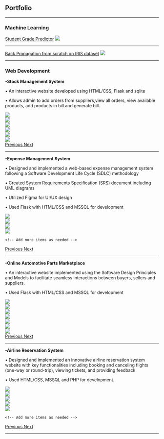## Portfolio

---

### Machine Learning 

[Student Grade Predictor](/project2)
<img src="images/predictor.PNG"/>

---

[Back Propagation from scratch on IRIS dataset](/project1)
<img src="images/IRIS.PNG"/>

---

### Web Development

**-Stock Management System**

•	An interactive website developed using HTML/CSS, Flask and sqlite

•	Allows admin to add orders from suppliers,view all orders, view available products, add products in bill and generate bill.

<!-- Carousel for Portfolio -->
<div id="carouselStockManagement" class="carousel slide" data-ride="carousel" data-interval="false">
  <div class="carousel-inner">
    <div class="carousel-item active">
      <img src="images/stockManagement1.PNG">
    </div>
    <div class="carousel-item">
      <img  src="images/stockManagement2.PNG" >
    </div>
    <div class="carousel-item">
      <img  src="images/stockManagement3.PNG">
    </div>
      <div class="carousel-item">
      <img  src="images/stockManagement4.PNG">
    </div>
    <div class="carousel-item">
      <img  src="images/stockManagement5.PNG">
    </div>
    <div class="carousel-item">
      <img src="images/stockManagement6.PNG">
    </div>
    <!-- Add more items as needed -->
  </div>
  <a class="carousel-control-prev" href="#carouselStockManagement" role="button" data-slide="prev">
    <span class="carousel-control-prev-icon" aria-hidden="true"></span>
    <span class="sr-only">Previous</span>
  </a>
  <a class="carousel-control-next" href="#carouselStockManagement" role="button" data-slide="next">
    <span class="carousel-control-next-icon" aria-hidden="true"></span>
    <span class="sr-only">Next</span>
  </a>
</div>
<!-- End Carousel -->


---

**-Expense Management System**

•	Designed and implemented a web-based expense management system following a Software Development Life Cycle (SDLC) methodology

•	Created System Requirements Specification (SRS) document including UML diagrams

•	Utilized Figma for UI/UX design 

•	Used Flask with HTML/CSS and MSSQL for development

<!-- Carousel for Portfolio -->
<div id="carouselExpenseManagement" class="carousel slide" data-ride="carousel" data-interval="false">
  <div class="carousel-inner">
    <div class="carousel-item active">
      <img src="images/ex1.PNG">
    </div>
    <div class="carousel-item">
      <img  src="images/ex2.PNG" >
    </div>
    <div class="carousel-item">
      <img  src="images/ex8.PNG">
    </div>
      <div class="carousel-item">
      <img  src="images/ex9.PNG">
    </div>
    
    <!-- Add more items as needed -->
  </div>
  <a class="carousel-control-prev" href="#carouselExpenseManagement" role="button" data-slide="prev">
    <span class="carousel-control-prev-icon" aria-hidden="true"></span>
    <span class="sr-only">Previous</span>
  </a>
  <a class="carousel-control-next" href="#carouselExpenseManagement" role="button" data-slide="next">
    <span class="carousel-control-next-icon" aria-hidden="true"></span>
    <span class="sr-only">Next</span>
  </a>
</div>
<!-- End Carousel -->

---

**-Online Automotive Parts Marketplace**

•	An interactive website implemented using the Software Design Principles and Models to facilitate seamless interactions between buyers, sellers and suppliers.

•	Used Flask with HTML/CSS and MSSQL for development

<!-- Carousel for Portfolio -->
<div id="carouselAutomotiveParts" class="carousel slide" data-ride="carousel" data-interval="false">
  <div class="carousel-inner">
    <div class="carousel-item active">
      <img src="images/sda1.PNG">
    </div>
    <div class="carousel-item">
      <img  src="images/sda2.PNG" >
    </div>
    <div class="carousel-item">
      <img  src="images/sda3.PNG">
    </div>
      <div class="carousel-item">
      <img  src="images/sda4.PNG">
    </div>
    <div class="carousel-item">
      <img  src="images/sda5.PNG">
    </div>
    <div class="carousel-item">
      <img src="images/sda6.PNG">
    </div>
    <div class="carousel-item">
      <img src="images/sda7.PNG">
    </div>
    <!-- Add more items as needed -->
  </div>
  <a class="carousel-control-prev" href="#carouselAutomotiveParts" role="button" data-slide="prev">
    <span class="carousel-control-prev-icon" aria-hidden="true"></span>
    <span class="sr-only">Previous</span>
  </a>
  <a class="carousel-control-next" href="#carouselAutomotiveParts" role="button" data-slide="next">
    <span class="carousel-control-next-icon" aria-hidden="true"></span>
    <span class="sr-only">Next</span>
  </a>
</div>
<!-- End Carousel -->

---

**-Airline Reservation System**

•	Designed and implemented an innovative airline reservation system website with key functionalities including booking and canceling flights (one-way or round-trip), viewing tickets, and providing feedback

•	Used HTML/CSS, MSSQL and PHP for development.

<!-- Carousel for Portfolio -->
<div id="carouselAirlineReservation" class="carousel slide" data-ride="carousel" data-interval="false">
  <div class="carousel-inner">
    <div class="carousel-item active">
      <img src="images/db1.PNG">
    </div>
    <div class="carousel-item">
      <img  src="images/db2.PNG" >
    </div>
    <div class="carousel-item">
      <img  src="images/db3.PNG">
    </div>
      <div class="carousel-item">
      <img  src="images/db4.PNG">
    </div>
    <div class="carousel-item">
      <img  src="images/db5.PNG">
    </div>
    
    <!-- Add more items as needed -->
  </div>
  <a class="carousel-control-prev" href="#carouselAirlineReservation" role="button" data-slide="prev">
    <span class="carousel-control-prev-icon" aria-hidden="true"></span>
    <span class="sr-only">Previous</span>
  </a>
  <a class="carousel-control-next" href="#carouselAirlineReservation" role="button" data-slide="next">
    <span class="carousel-control-next-icon" aria-hidden="true"></span>
    <span class="sr-only">Next</span>
  </a>
</div>
<!-- End Carousel -->

---

